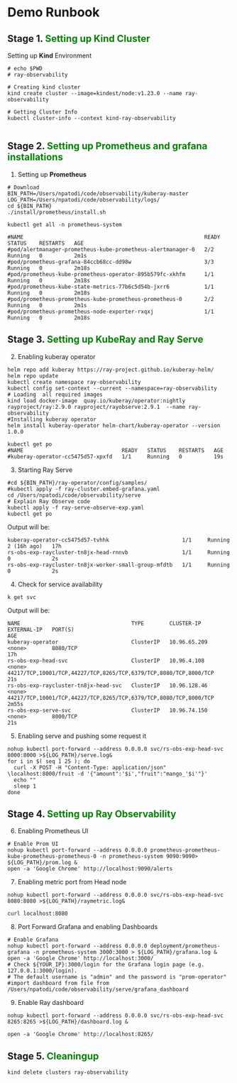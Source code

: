 # Demo Runbook
## Stage 1.<span style="color:Green"> Setting up Kind Cluster </span> 

Setting up **Kind** Environment

```shell
# echo $PWD
# ray-observability

# Creating kind cluster
kind create cluster --image=kindest/node:v1.23.0 --name ray-observability

# Getting Cluster Info
kubectl cluster-info --context kind-ray-observability


```

## Stage 2. <span style="color:Green"> Setting up Prometheus and grafana installations </span>  

1. Setting up **Prometheus** 
```shell
# Download
BIN_PATH=/Users/npatodi/code/observability/kuberay-master
LOG_PATH=/Users/npatodi/code/observability/logs/
cd ${BIN_PATH}
./install/prometheus/install.sh

kubectl get all -n prometheus-system

#NAME                                                         READY   STATUS    RESTARTS   AGE
#pod/alertmanager-prometheus-kube-prometheus-alertmanager-0   2/2     Running   0          2m1s
#pod/prometheus-grafana-84ccb68cc-dd98w                       3/3     Running   0          2m18s
#pod/prometheus-kube-prometheus-operator-895b579fc-xkhfm      1/1     Running   0          2m18s
#pod/prometheus-kube-state-metrics-77b6c5d54b-jxrr6           1/1     Running   0          2m18s
#pod/prometheus-prometheus-kube-prometheus-prometheus-0       2/2     Running   0          2m1s
#pod/prometheus-prometheus-node-exporter-rxqxj                1/1     Running   0          2m18s

```

## Stage 3.  <span style="color:Green"> Setting up KubeRay and Ray Serve </span> 

2. Enabling kuberay operator
```shell
helm repo add kuberay https://ray-project.github.io/kuberay-helm/
helm repo update
kubectl create namespace ray-observability
kubectl config set-context --current --namespace=ray-observability
# Loading  all required images 
kind load docker-image  quay.io/kuberay/operator:nightly rayproject/ray:2.9.0 rayproject/rayobserve:2.9.1  --name ray-observability
#Installing kuberay operator
helm install kuberay-operator helm-chart/kuberay-operator --version 1.0.0

kubectl get po
#NAME                               READY   STATUS    RESTARTS   AGE
#kuberay-operator-cc5475d57-xpxfd   1/1     Running   0          19s

```

3. Starting Ray Serve
```shell
#cd ${BIN_PATH}/ray-operator/config/samples/
#kubectl apply -f ray-cluster.embed-grafana.yaml
cd /Users/npatodi/code/observability/serve
# Explain Ray Observe code
kubectl apply -f ray-serve-observe-exp.yaml
kubectl get po
```
Output will be:
```jsunicoderegexp
kuberay-operator-cc5475d57-tvhhk                       1/1     Running   2 (16h ago)   17h
rs-obs-exp-raycluster-tn8jx-head-rnnvb                 1/1     Running   0             2s
rs-obs-exp-raycluster-tn8jx-worker-small-group-mfdtb   1/1     Running   0             2s
```

4. Check for service availability
```shell
k get svc
```
Output will be:
```jsunicoderegexp
NAME                                   TYPE        CLUSTER-IP     EXTERNAL-IP   PORT(S)                                                             AGE
kuberay-operator                       ClusterIP   10.96.65.209   <none>        8080/TCP                                                            17h
rs-obs-exp-head-svc                    ClusterIP   10.96.4.108    <none>        44217/TCP,10001/TCP,44227/TCP,8265/TCP,6379/TCP,8080/TCP,8000/TCP   21s
rs-obs-exp-raycluster-tn8jx-head-svc   ClusterIP   10.96.128.46   <none>        44217/TCP,10001/TCP,44227/TCP,8265/TCP,6379/TCP,8080/TCP,8000/TCP   2m55s
rs-obs-exp-serve-svc                   ClusterIP   10.96.74.150   <none>        8000/TCP                                                            21s
```

5. Enabling serve and pushing some request it
```shell
nohup kubectl port-forward --address 0.0.0.0 svc/rs-obs-exp-head-svc 8000:8000 >${LOG_PATH}/serve.log&
for i in $( seq 1 25 ); do
  curl -X POST -H "Content-Type: application/json" \localhost:8000/fruit -d '{"amount":'$i',"fruit":"mango_'$i'"}'
  echo ""
  sleep 1
done
```

## Stage 4.  <span style="color:Green"> Setting up Ray Observability </span> 
6. Enabling Prometheus UI
```shell
# Enable Prom UI
nohup kubectl port-forward --address 0.0.0.0 prometheus-prometheus-kube-prometheus-prometheus-0 -n prometheus-system 9090:9090> ${LOG_PATH}/prom.log &
open -a 'Google Chrome' http://localhost:9090/alerts
```
7. Enabling metric port from Head node
```shell
nohup kubectl port-forward --address 0.0.0.0 svc/rs-obs-exp-head-svc 8080:8080 >${LOG_PATH}/raymetric.log&

curl localhost:8080
```

8. Port Forward Grafana and enabling Dashboards
```shell
# Enable Grafana
nohup kubectl port-forward --address 0.0.0.0 deployment/prometheus-grafana -n prometheus-system 3000:3000 > ${LOG_PATH}/grafana.log &
open -a 'Google Chrome' http://localhost:3000/
# Check ${YOUR_IP}:3000/login for the Grafana login page (e.g. 127.0.0.1:3000/login).
# The default username is "admin" and the password is "prom-operator"
#import dashboard from file from /Users/npatodi/code/observability/serve/grafana_dashboard

```

9. Enable Ray dashboard
```shell
nohup kubectl port-forward --address 0.0.0.0 svc/rs-obs-exp-head-svc 8265:8265 >${LOG_PATH}/dashboard.log &

open -a 'Google Chrome' http://localhost:8265/
```


## Stage 5.  <span style="color:Green"> Cleaningup </span> 

```shell
kind delete clusters ray-observability
```
